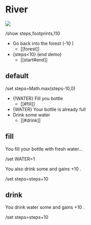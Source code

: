 <!-- see files in this order: start/forest/river -->
# River

![](https://images.unsplash.com/photo-1547929798-737b93ec2515?q=80&w=640&auto=format&fit=crop&ixlib=rb-4.1.0&ixid=M3wxMjA3fDB8MHxwaG90by1wYWdlfHx8fGVufDB8fHx8fA%3D%3D)

/show steps,footprints,110

* <i icon=trees></i> Go back into the forest (-10 <i icon=footprints></i>)
  * [[forest]]
* {steps<10} (end demo)
  * [[start#end]]

## default

/set steps=Math.max(steps-10,0)

* {!WATER} <i icon=milk></i> Fill you bottle
  * [[#fill]]
* {WATER} <i icon=milk></i> Your bottle is already full
* <i icon=droplet></i> Drink some water
  * [[#drink]]

## fill

You fill your bottle with fresh water... <i icon=milk></i>

/set WATER=1

You also drink some and gains +10 <i icon=footprints></i>.

/set steps=steps+10

## drink

You drink water some and gains +10 <i icon=footprints></i>.

/set steps=steps+10